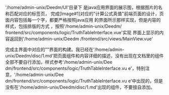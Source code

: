 '/home/admin-unix/Deedm/UI'目录下
  是java应用界面的展示图，根据图片的名称匹配对应的标签页，
  完成[Image#1]对应的"计算公式真值"前端页面的设计，页面内容包括每一个字，都要严格按照java应用
  的界面所示那样实现，但是内容的样式，包括排版的方式
  ，按照'/home/admin-unix/Deedm/
    frontend/src/components/logic/TruthTableInterface.vue'实现
  界面上显示的内容返回到'/home/admin-unix/Deedm
  /frontend/src/views/MainView.vue' 

  完成主界面中对应的""界面的构建。我已经在'/home/admin-unix/Deedm/disc/1.md'把页面组件和内容详细的描述，没有出现在文档里的组件全部不要自行添加，样式参考'/home/admin-unix/Dee
dm/frontend/src/components/logic/TruthTableInterface.vu
e'，特别注意，'/home/admin-unix/Dee
dm/frontend/src/components/logic/TruthTableInterface.vu
e'中出现的，但是没有在'/home/admin-unix/Deedm/disc/1.md'出现的组件，不要擅自添加。